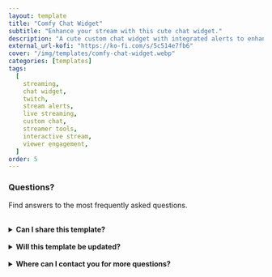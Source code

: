 ```yaml
---
layout: template
title: "Comfy Chat Widget"
subtitle: "Enhance your stream with this cute chat widget."
description: "A cute custom chat widget with integrated alerts to enhance your stream."
external_url-kofi: "https://ko-fi.com/s/5c514e7fb6"
cover: "/img/templates/comfy-chat-widget.webp"
categories: [templates]
tags:
  [
    streaming,
    chat widget,
    twitch,
    stream alerts,
    live streaming,
    custom chat,
    streamer tools,
    interactive stream,
    viewer engagement,
  ]
order: 5
---
```


### Questions?

Find answers to the most frequently asked questions.

<br>

<details>
    <summary><b>Can I share this template?</b></summary>

    <br>

    Yes! I even encourage you to share the template with others, because I'd like to reach as many people as possible. But please don't alter any of my content or sell the template yourself.

</details>

<br>

<details>
    <summary><b>Will this template be updated?</b></summary>

    <br>

    My plan is to update the template when I feel necessary to make sure it stays current and relevant.

</details>

<br>

<details>
    <summary><b>Where can I contact you for more questions?</b></summary>

    <br>

    You can contact me at glitchedinorbit@gmail.com and I'll be happy to answer any questions or concerns.

</details>
